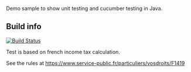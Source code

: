 Demo sample to show unit testing and cucumber testing in Java.

## Build info
[![Build Status](https://travis-ci.org/nadeva/demo-testing-java.svg?branch=master)](https://travis-ci.org/oltruong/demo-testing-java)

Test is based on french income tax calculation.

See the rules at https://www.service-public.fr/particuliers/vosdroits/F1419
